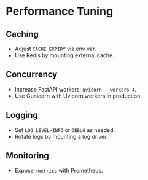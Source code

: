 # Performance Tuning

## Caching
- Adjust `CACHE_EXPIRY` via env var.
- Use Redis by mounting external cache.

## Concurrency
- Increase FastAPI workers: `uvicorn --workers 4`.
- Use Gunicorn with Uvicorn workers in production.

## Logging
- Set `LOG_LEVEL=INFO` or `DEBUG` as needed.
- Rotate logs by mounting a log driver.

## Monitoring
- Expose `/metrics` with Prometheus.
